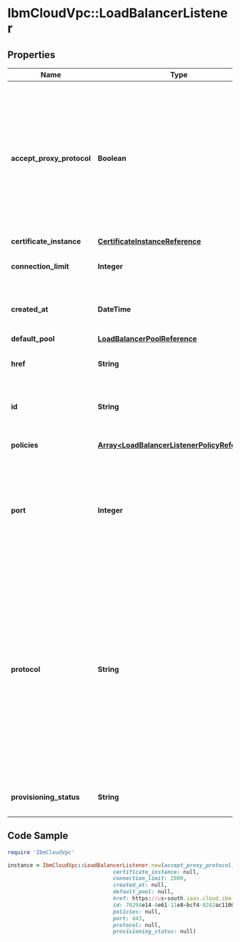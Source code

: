 # IbmCloudVpc::LoadBalancerListener

## Properties

Name | Type | Description | Notes
------------ | ------------- | ------------- | -------------
**accept_proxy_protocol** | **Boolean** | If set to &#x60;true&#x60;, this listener will accept and forward PROXY protocol information. Supported by load balancers in the &#x60;application&#x60; family (otherwise always &#x60;false&#x60;). | 
**certificate_instance** | [**CertificateInstanceReference**](CertificateInstanceReference.md) |  | [optional] 
**connection_limit** | **Integer** | The connection limit of the listener. | [optional] [default to 15000]
**created_at** | **DateTime** | The date and time that this listener was created | 
**default_pool** | [**LoadBalancerPoolReference**](LoadBalancerPoolReference.md) |  | [optional] 
**href** | **String** | The listener&#39;s canonical URL. | 
**id** | **String** | The unique identifier for this load balancer listener | 
**policies** | [**Array&lt;LoadBalancerListenerPolicyReference&gt;**](LoadBalancerListenerPolicyReference.md) | The list of policies of this listener | [optional] 
**port** | **Integer** | The listener port number. Each listener in the load balancer must have a unique &#x60;port&#x60; and &#x60;protocol&#x60; combination. | 
**protocol** | **String** | The listener protocol. Load balancers in the &#x60;network&#x60; family support &#x60;tcp&#x60;. Load balancers in the &#x60;application&#x60; family support &#x60;tcp&#x60;, &#x60;http&#x60;, and &#x60;https&#x60;. Each listener in the load balancer must have a unique &#x60;port&#x60; and &#x60;protocol&#x60; combination. | 
**provisioning_status** | **String** | The provisioning status of this listener | 

## Code Sample

```ruby
require 'IbmCloudVpc'

instance = IbmCloudVpc::LoadBalancerListener.new(accept_proxy_protocol: true,
                                 certificate_instance: null,
                                 connection_limit: 2000,
                                 created_at: null,
                                 default_pool: null,
                                 href: https://us-south.iaas.cloud.ibm.com/v1/load_balancers/dd754295-e9e0-4c9d-bf6c-58fbc59e5727/listeners/70294e14-4e61-11e8-bcf4-0242ac110004,
                                 id: 70294e14-4e61-11e8-bcf4-0242ac110004,
                                 policies: null,
                                 port: 443,
                                 protocol: null,
                                 provisioning_status: null)
```


